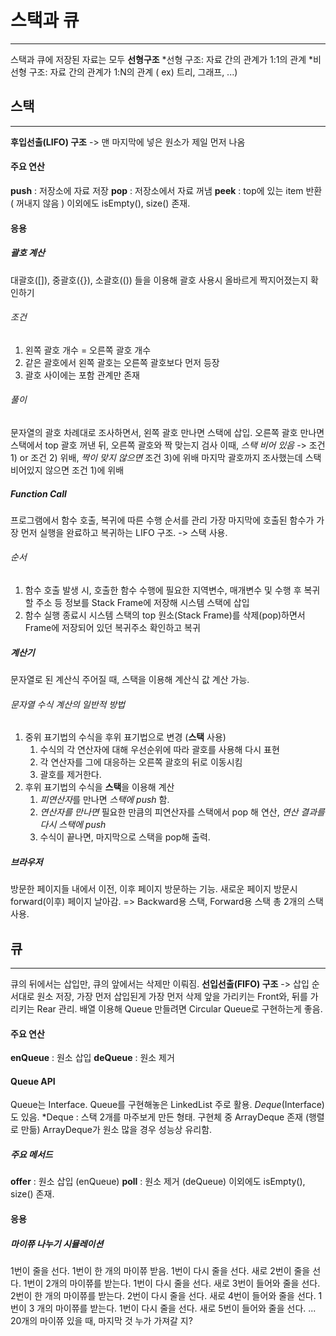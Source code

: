 # 스택과 큐
---
스택과 큐에 저장된 자료는 모두 **선형구조**
\*선형 구조: 자료 간의 관계가 1:1의 관계
\*비선형 구조: 자료 간의 관계가 1:N의 관계 ( ex) 트리, 그래프, ...)

## 스택
---
**후입선출(LIFO) 구조** -> 맨 마지막에 넣은 원소가 제일 먼저 나옴
#### 주요 연산
**push**  : 저장소에 자료 저장
**pop** : 저장소에서 자료 꺼냄
**peek** : top에 있는 item 반환 ( 꺼내지 않음 )
이외에도 isEmpty(), size() 존재.
#### 응용
##### 괄호 계산
대괄호([]), 중괄호({}), 소괄호(()) 들을 이용해 괄호 사용시 올바르게 짝지어졌는지 확인하기
###### 조건
1) 왼쪽 괄호 개수 = 오른쪽 괄호 개수
2) 같은 괄호에서 왼쪽 괄호는 오른쪽 괄호보다 먼저 등장
3) 괄호 사이에는 포함 관계만 존재
###### 풀이
문자열의 괄호 차례대로 조사하면서, 왼쪽 괄호 만나면 스택에 삽입. 오른쪽 괄호 만나면 스택에서 top 괄호 꺼낸 뒤, 오른쪽 괄호와 짝 맞는지 검사
이때, *스택 비어 있음* -> 조건 1) or 조건 2) 위배, *짝이 맞지 않으면* 조건 3)에 위배
마지막 괄호까지 조사했는데 스택 비어있지 않으면 조건 1)에 위배
##### Function Call
프로그램에서 함수 호출, 복귀에 따른 수행 순서를 관리
가장 마지막에 호출된 함수가 가장 먼저 실행을 완료하고 복귀하는 LIFO 구조. -> 스택 사용.
###### 순서
1) 함수 호출 발생 시, 호출한 함수 수행에 필요한 지역변수, 매개변수 및 수행 후 복귀할 주소 등 정보를 Stack Frame에 저장해 시스템 스택에 삽입
2) 함수 실행 종료시 시스템 스택의 top 원소(Stack Frame)를 삭제(pop)하면서 Frame에 저장되어 있던 복귀주소 확인하고 복귀
##### 계산기
문자열로 된 계산식 주어질 때, 스택을 이용해 계산식 값 계산 가능.
###### 문자열 수식 계산의 일반적 방법
1) 중위 표기법의 수식을 후위 표기법으로 변경 (**스택** 사용)
	1. 수식의 각 연산자에 대해 우선순위에 따라 괄호를 사용해 다시 표현
	2. 각 연산자를 그에 대응하는 오른쪽 괄호의 뒤로 이동시킴
	3. 괄호를 제거한다.
2) 후위 표기법의 수식을 **스택**을 이용해 계산
	1. *피연산자*를 만나면 *스택에 push* 함.
	2. *연산자를 만나면* 필요한 만큼의 피연산자를 스택에서 pop 해 연산, *연산 결과를 다시 스택에 push*
	3. 수식이 끝나면, 마지막으로 스택을 pop해 출력.
##### 브라우저
방문한 페이지들 내에서 이전, 이후 페이지 방문하는 기능.
새로운 페이지 방문시 forward(이후) 페이지 날아감.
=> Backward용 스택, Forward용 스택 총 2개의 스택 사용.

## 큐
---
큐의 뒤에서는 삽입만, 큐의 앞에서는 삭제만 이뤄짐.
**선입선출(FIFO) 구조** -> 삽입 순서대로 원소 저장, 가장 먼저 삽입된게 가장 먼저 삭제
앞을 가리키는 Front와, 뒤를 가리키는 Rear 관리.
배열 이용해 Queue 만들려면 Circular Queue로 구현하는게 좋음.
#### 주요 연산
**enQueue** : 원소 삽입
**deQueue** : 원소 제거
#### Queue API
Queue는 Interface. Queue를 구현해놓은 LinkedList 주로 활용.
*Deque*(Interface) 도 있음.
\*Deque : 스택 2개를 마주보게 만든 형태. 구현체 중 ArrayDeque 존재 (행렬로 만듦)
	ArrayDeque가 원소 많을 경우 성능상 유리함.
##### 주요 메서드
**offer** : 원소 삽입 (enQueue)
**poll** : 원소 제거 (deQueue)
이외에도 isEmpty(), size() 존재.
#### 응용
##### 마이쮸 나누기 시뮬레이션
1번이 줄을 선다. 1번이 한 개의 마이쮸 받음.
1번이 다시 줄을 선다. 새로 2번이 줄을 선다.
1번이 2개의 마이쮸를 받는다. 1번이 다시 줄을 선다. 새로 3번이 들어와 줄을 선다.
2번이 한 개의 마이쮸를 받는다. 2번이 다시 줄을 선다. 새로 4번이 들어와 줄을 선다.
1번이 3 개의 마이쮸를 받는다. 1번이 다시 줄을 선다. 새로 5번이 들어와 줄을 선다.
...
20개의 마이쮸 있을 때, 마지막 것 누가 가져갈 지?